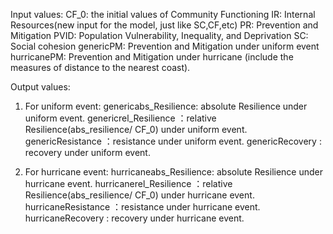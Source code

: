 Input values: 
CF_0: the initial values of Community Functioning 
IR:      Internal Resources(new input for the model, just like SC,CF,etc)
PR:     Prevention and Mitigation
PVID:  Population Vulnerability, Inequality, and Deprivation
SC:      Social cohesion
genericPM: Prevention and Mitigation under uniform event
hurricanePM: Prevention and Mitigation under hurricane (include the measures of distance to the nearest coast). 



Output values:
1. For uniform event:
genericabs_Resilience: absolute Resilience under uniform event. 
genericrel_Resilience ：relative Resilience(abs_resilience/ CF_0) under uniform event.
genericResistance      ：resistance under uniform event.
genericRecovery         :  recovery under uniform event.

2. For hurricane event:
hurricaneabs_Resilience: absolute Resilience under hurricane event. 
hurricanerel_Resilience ：relative Resilience(abs_resilience/ CF_0) under hurricane event.
hurricaneResistance      ：resistance under hurricane event.
hurricaneRecovery         :  recovery under hurricane event.
